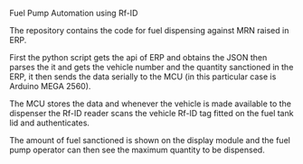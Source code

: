 Fuel Pump Automation using Rf-ID

The repository contains the code for fuel dispensing against MRN raised in ERP.

First the python script gets the api of ERP and obtains the JSON then parses the it and gets the vehicle number and the quantity sanctioned in the ERP,
it then sends the data serially to the MCU (in this particular case is Arduino MEGA 2560).

The MCU stores the data and whenever the vehicle is made available to the dispenser the Rf-ID reader scans the vehicle Rf-ID tag fitted on the fuel tank lid
and authenticates.

The amount of fuel sanctioned is shown on the display module and the fuel pump operator can then see the maximum quantity to be dispensed.
